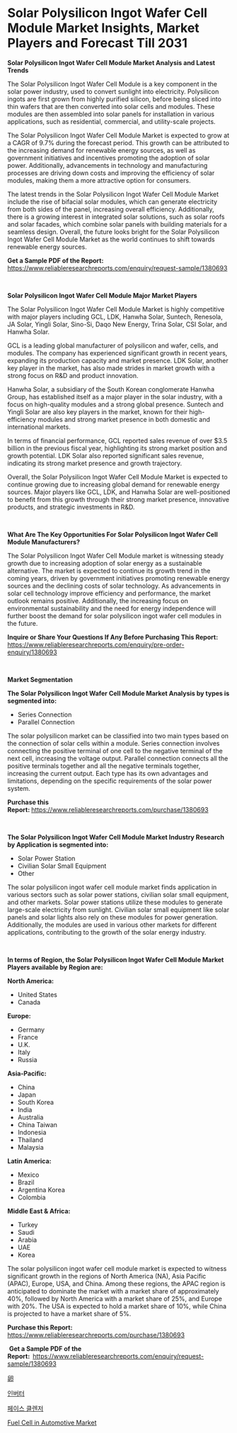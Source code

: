 <p><h1>Solar Polysilicon Ingot Wafer Cell Module Market Insights, Market Players and Forecast Till 2031</h1></p><p><strong>Solar Polysilicon Ingot Wafer Cell Module Market Analysis and Latest Trends</strong></p>
<p><p>The Solar Polysilicon Ingot Wafer Cell Module is a key component in the solar power industry, used to convert sunlight into electricity. Polysilicon ingots are first grown from highly purified silicon, before being sliced into thin wafers that are then converted into solar cells and modules. These modules are then assembled into solar panels for installation in various applications, such as residential, commercial, and utility-scale projects.</p><p>The Solar Polysilicon Ingot Wafer Cell Module Market is expected to grow at a CAGR of 9.7% during the forecast period. This growth can be attributed to the increasing demand for renewable energy sources, as well as government initiatives and incentives promoting the adoption of solar power. Additionally, advancements in technology and manufacturing processes are driving down costs and improving the efficiency of solar modules, making them a more attractive option for consumers.</p><p>The latest trends in the Solar Polysilicon Ingot Wafer Cell Module Market include the rise of bifacial solar modules, which can generate electricity from both sides of the panel, increasing overall efficiency. Additionally, there is a growing interest in integrated solar solutions, such as solar roofs and solar facades, which combine solar panels with building materials for a seamless design. Overall, the future looks bright for the Solar Polysilicon Ingot Wafer Cell Module Market as the world continues to shift towards renewable energy sources.</p></p>
<p><strong>Get a Sample PDF of the Report:&nbsp;</strong> <a href="https://www.reliableresearchreports.com/enquiry/request-sample/1380693">https://www.reliableresearchreports.com/enquiry/request-sample/1380693</a></p>
<p>&nbsp;</p>
<p><strong>Solar Polysilicon Ingot Wafer Cell Module Major Market Players</strong></p>
<p><p>The Solar Polysilicon Ingot Wafer Cell Module Market is highly competitive with major players including GCL, LDK, Hanwha Solar, Suntech, Renesola, JA Solar, Yingli Solar, Sino-Si, Daqo New Energy, Trina Solar, CSI Solar, and Hanwha Solar. </p><p>GCL is a leading global manufacturer of polysilicon and wafer, cells, and modules. The company has experienced significant growth in recent years, expanding its production capacity and market presence. LDK Solar, another key player in the market, has also made strides in market growth with a strong focus on R&D and product innovation.</p><p>Hanwha Solar, a subsidiary of the South Korean conglomerate Hanwha Group, has established itself as a major player in the solar industry, with a focus on high-quality modules and a strong global presence. Suntech and Yingli Solar are also key players in the market, known for their high-efficiency modules and strong market presence in both domestic and international markets.</p><p>In terms of financial performance, GCL reported sales revenue of over $3.5 billion in the previous fiscal year, highlighting its strong market position and growth potential. LDK Solar also reported significant sales revenue, indicating its strong market presence and growth trajectory.</p><p>Overall, the Solar Polysilicon Ingot Wafer Cell Module Market is expected to continue growing due to increasing global demand for renewable energy sources. Major players like GCL, LDK, and Hanwha Solar are well-positioned to benefit from this growth through their strong market presence, innovative products, and strategic investments in R&D.</p></p>
<p>&nbsp;</p>
<p><strong>What Are The Key Opportunities For Solar Polysilicon Ingot Wafer Cell Module Manufacturers?</strong></p>
<p><p>The Solar Polysilicon Ingot Wafer Cell Module market is witnessing steady growth due to increasing adoption of solar energy as a sustainable alternative. The market is expected to continue its growth trend in the coming years, driven by government initiatives promoting renewable energy sources and the declining costs of solar technology. As advancements in solar cell technology improve efficiency and performance, the market outlook remains positive. Additionally, the increasing focus on environmental sustainability and the need for energy independence will further boost the demand for solar polysilicon ingot wafer cell modules in the future.</p></p>
<p><strong>Inquire or Share Your Questions If Any Before Purchasing This Report:</strong> <a href="https://www.reliableresearchreports.com/enquiry/pre-order-enquiry/1380693">https://www.reliableresearchreports.com/enquiry/pre-order-enquiry/1380693</a></p>
<p>&nbsp;</p>
<p><strong>Market Segmentation</strong></p>
<p><strong>The Solar Polysilicon Ingot Wafer Cell Module Market Analysis by types is segmented into:</strong></p>
<p><ul><li>Series Connection</li><li>Parallel Connection</li></ul></p>
<p><p>The solar polysilicon market can be classified into two main types based on the connection of solar cells within a module. Series connection involves connecting the positive terminal of one cell to the negative terminal of the next cell, increasing the voltage output. Parallel connection connects all the positive terminals together and all the negative terminals together, increasing the current output. Each type has its own advantages and limitations, depending on the specific requirements of the solar power system.</p></p>
<p><strong>Purchase this Report:&nbsp;</strong><a href="https://www.reliableresearchreports.com/purchase/1380693">https://www.reliableresearchreports.com/purchase/1380693</a></p>
<p>&nbsp;</p>
<p><strong>The Solar Polysilicon Ingot Wafer Cell Module Market Industry Research by Application is segmented into:</strong></p>
<p><ul><li>Solar Power Station</li><li>Civilian Solar Small Equipment</li><li>Other</li></ul></p>
<p><p>The solar polysilicon ingot wafer cell module market finds application in various sectors such as solar power stations, civilian solar small equipment, and other markets. Solar power stations utilize these modules to generate large-scale electricity from sunlight. Civilian solar small equipment like solar panels and solar lights also rely on these modules for power generation. Additionally, the modules are used in various other markets for different applications, contributing to the growth of the solar energy industry.</p></p>
<p>&nbsp;</p>
<p><strong>In terms of Region, the Solar Polysilicon Ingot Wafer Cell Module Market Players available by Region are:</strong></p>
<p>
    <p> <strong> North America: </strong>
        <ul>
            <li>United States</li>
            <li>Canada</li>
        </ul>
        </p> 
    <p> <strong> Europe: </strong>
        <ul>
            <li>Germany</li>
            <li>France</li>
            <li>U.K.</li>
            <li>Italy</li>
            <li>Russia</li>
        </ul>
        </p> 
    <p> <strong> Asia-Pacific: </strong>
        <ul>
            <li>China</li>
            <li>Japan</li>
            <li>South Korea</li>
            <li>India</li>
            <li>Australia</li>
            <li>China Taiwan</li>
            <li>Indonesia</li>
            <li>Thailand</li>
            <li>Malaysia</li>
        </ul>
        </p> 
    <p> <strong> Latin America: </strong>
        <ul>
            <li>Mexico</li>
            <li>Brazil</li>
            <li>Argentina Korea</li>
            <li>Colombia</li>
        </ul>
        </p> 
    <p> <strong> Middle East & Africa: </strong>
        <ul>
            <li>Turkey</li>
            <li>Saudi</li>
            <li>Arabia</li>
            <li>UAE</li>
            <li>Korea</li>
        </ul>
    </p>
    </p>
<p><p>The solar polysilicon ingot wafer cell module market is expected to witness significant growth in the regions of North America (NA), Asia Pacific (APAC), Europe, USA, and China. Among these regions, the APAC region is anticipated to dominate the market with a market share of approximately 40%, followed by North America with a market share of 25%, and Europe with 20%. The USA is expected to hold a market share of 10%, while China is projected to have a market share of 5%.</p></p>
<p><strong>Purchase this Report: </strong><a href="https://www.reliableresearchreports.com/purchase/1380693">https://www.reliableresearchreports.com/purchase/1380693</a></p>
<p>&nbsp;<strong>Get a Sample PDF of the Report:&nbsp;&nbsp;</strong><a href="https://www.reliableresearchreports.com/enquiry/request-sample/1380693">https://www.reliableresearchreports.com/enquiry/request-sample/1380693</a></p>
<p><strong></strong></p>
<p><p><a href="https://github.com/AriMuller2009/Market-Research-Report-List-1/blob/main/997751316582.md">卵</a></p><p><a href="https://github.com/JeromeRtyau89966/Market-Research-Report-List-1/blob/main/966689915544.md">인버터</a></p><p><a href="https://github.com/TimmyMann6767/Market-Research-Report-List-1/blob/main/701401815543.md">페이스 클렌저</a></p><p><a href="https://github.com/Airanohannonzb68e5pb53oc1/Market-Research-Report-List-1/blob/main/fuel-cell-in-automotive-market.md">Fuel Cell in Automotive Market</a></p></p>